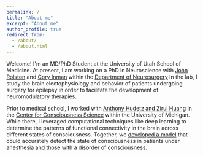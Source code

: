 ```yaml
---
permalink: /
title: "About me"
excerpt: "About me"
author_profile: true
redirect_from:
  - /about/
  - /about.html
---
```


Welcome! I'm an MD/PhD Student at the University of Utah School of Medicine. At present,
I am working on a PhD in Neuroscience with [John Rolston](https://www.rolstonlab.com)
and [Cory Inman](http://inman-lab.com/) within the
[Department of Neurosurgery](https://medicine.utah.edu/neurosurgery/) In the lab, I study the
brain electophysiology and behavior of patients undergoing surgery for epilepsy in order to
facilitate the development of neuromodulatory therapies.

Prior to medical school, I worked with [Anthony Hudetz and Zirui Huang](https://hudetzlab.med.umich.edu) in the
[Center for Consciousness Science](https://consciousness.med.umich.edu) within the University of Michigan.
While there, I leveraged computational techniques like deep learning to determine the patterns of functional
connectivity in the brain across different states of consciousness. Together, we
[developed a model](https://justin-campbell.github.io/files/Publications/2020-Campbell-Hudetz.pdf)
that could accurately detect the state of consciousness in patients under anesthesia and those with a disorder of
consciousness.
